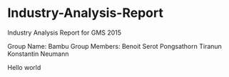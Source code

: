 # Industry-Analysis-Report
Industry Analysis Report for GMS 2015

Group Name: Bambu
Group Members: 	Benoit Serot
				Pongsathorn Tiranun
				Konstantin Neumann

Hello world